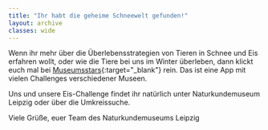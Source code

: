 ```yaml
---
title: "Ihr habt die geheime Schneewelt gefunden!"
layout: archive
classes: wide
---
```

Wenn ihr mehr über die Überlebensstrategien von Tieren in Schnee und Eis erfahren wollt, oder wie die Tiere bei uns im Winter überleben, dann klickt euch mal bei [Museumsstars](https://www.fluxguide.com/portfolio/museumstars/){:target="_blank"} rein. Das ist eine App mit vielen Challenges verschiedener Museen.

Uns und unsere Eis-Challenge findet ihr natürlich unter Naturkundemuseum Leipzig oder über die Umkreissuche.

Viele Grüße,
euer Team des Naturkundemuseums Leipzig
